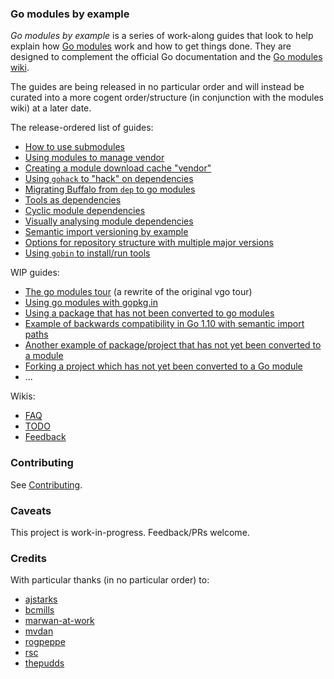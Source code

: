 ### Go modules by example

_Go modules by example_ is a series of work-along guides that look to help explain how [Go
modules](https://golang.org/cmd/go/#hdr-Modules__module_versions__and_more) work and how to get things done. They are
designed to complement the official Go documentation and the [Go modules
wiki](https://github.com/golang/go/wiki/Modules).

The guides are being released in no particular order and will instead be curated into a more cogent order/structure (in
conjunction with the modules wiki) at a later date.

The release-ordered list of guides:

* [How to use submodules](009_submodules/README.md)
* [Using modules to manage
  vendor](008_vendor_example/README.md)
* [Creating a module download cache
  "vendor"](012_modvendor/README.md)
* [Using `gohack` to "hack" on
  dependencies](011_using_gohack/README.md)
* [Migrating Buffalo from `dep` to go
  modules](003_migrate_buffalo/README.md)
* [Tools as dependencies](010_tools/README.md)
* [Cyclic module dependencies](013_cyclic/README.md)
* [Visually analysing module dependencies](014_mod_graph/README.md)
* [Semantic import versioning by example](015_semantic_import_versioning/README.md)
* [Options for repository structure with multiple major versions](016_major_version_repo_strategy/README.md)
* [Using `gobin` to install/run tools](017_using_gobin/README.md)

WIP guides:

* [The go modules tour](001_go_modules_tour/README.md) (a
  rewrite of the original vgo tour)
* [Using go modules with
  gopkg.in](002_using_gopkg_in/README.md)
* [Using a package that has not been converted to go
  modules](004_echo_example/README.md)
* [Example of backwards compatibility in Go 1.10 with semantic import
  paths](005_old_go/README.md)
* [Another example of package/project that has not yet been converted to a
  module](006_not_yet_go_module/README.md)
* [Forking a project which has not yet been converted to a Go
  module](007_old_code_replace/README.md)
* ...

Wikis:

* [FAQ](https://github.com/go-modules-by-example/index/wiki/FAQ)
* [TODO](https://github.com/go-modules-by-example/index/wiki/TODO)
* [Feedback](https://github.com/go-modules-by-example/index/wiki/Feedback)

### Contributing

See [Contributing](CONTRIBUTING.md).

### Caveats

This project is work-in-progress. Feedback/PRs welcome.

### Credits

With particular thanks (in no particular order) to:

* [ajstarks](https://github.com/ajstarks)
* [bcmills](https://github.com/bcmills)
* [marwan-at-work](https://github.com/marwan-at-work)
* [mvdan](https://github.com/mvdan)
* [rogpeppe](https://github.com/rogpeppe)
* [rsc](https://github.com/rsc)
* [thepudds](https://github.com/thepudds)
